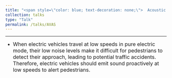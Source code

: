```yaml
---
title: "<span style=\"color: blue; text-decoration: none;\">  Acoustic vehicle alerting system </span>"
collection: talks
type: "Talk"
permalink: /talks/AVAS
---
```


---
- <font size=3> When electric vehicles travel at low speeds in pure electric mode, their low noise levels make it difficult for pedestrians to detect their approach, leading to potential traffic accidents. Therefore, electric vehicles should emit sound proactively at low speeds to alert pedestrians.</font>  

